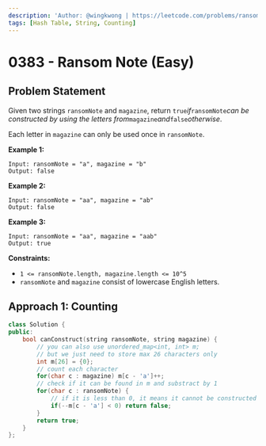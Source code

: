```yaml
---
description: 'Author: @wingkwong | https://leetcode.com/problems/ransom-note/'
tags: [Hash Table, String, Counting]
---
```


# 0383 - Ransom Note (Easy) 

## Problem Statement

Given two strings `ransomNote` and `magazine`, return `true`*if*`ransomNote`*can be constructed by using the letters from*`magazine`*and*`false`*otherwise*.

Each letter in `magazine` can only be used once in `ransomNote`.

**Example 1:**

```
Input: ransomNote = "a", magazine = "b"
Output: false
```

**Example 2:**

```
Input: ransomNote = "aa", magazine = "ab"
Output: false
```

**Example 3:**

```
Input: ransomNote = "aa", magazine = "aab"
Output: true
```

**Constraints:**

- `1 <= ransomNote.length, magazine.length <= 10^5`
- `ransomNote` and `magazine` consist of lowercase English letters.

## Approach 1: Counting

<SolutionAuthor name="@wingkwong"/>

```cpp
class Solution {
public:
    bool canConstruct(string ransomNote, string magazine) {
	    // you can also use unordered_map<int, int> m; 
		// but we just need to store max 26 characters only
        int m[26] = {0};
        // count each character
        for(char c : magazine) m[c - 'a']++;
        // check if it can be found in m and substract by 1 
        for(char c : ransomNote) {
			// if it is less than 0, it means it cannot be constructed from magazine
            if(--m[c - 'a'] < 0) return false;
        }
        return true;
    }
};
```